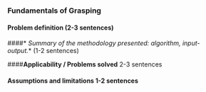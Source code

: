 ### Fundamentals of Grasping
####  **Problem definition** (2-3 sentences)

####* *Summary of the methodology presented: algorithm, input-output.** (1-2 sentences)

####**Applicability / Problems solved** 2-3 sentences

#### **Assumptions and limitations** 1-2 sentences